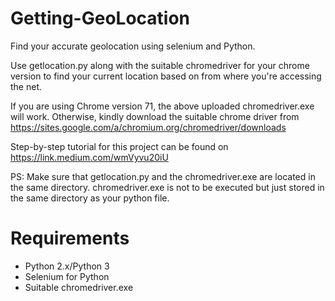 # Getting-GeoLocation
Find your accurate geolocation using selenium and Python. 

Use getlocation.py along with the suitable chromedriver for your chrome version to find your current location based on from where you're accessing the net.

If you are using Chrome version 71, the above uploaded chromedriver.exe will work. Otherwise, kindly download the suitable chrome driver from https://sites.google.com/a/chromium.org/chromedriver/downloads

Step-by-step tutorial for this project can be found on https://link.medium.com/wmVyvu20iU

PS:  Make sure that getlocation.py and the chromedriver.exe are located in the same directory. chromedriver.exe is not to be executed but just stored in the same directory as your python file. 

# Requirements
* Python 2.x/Python 3
* Selenium for Python
* Suitable chromedriver.exe
